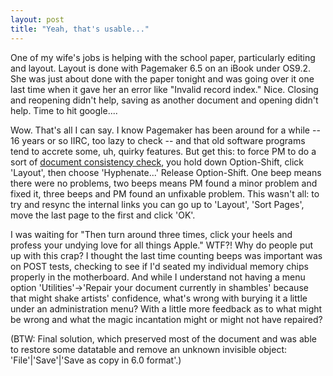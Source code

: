 ```yaml
---
layout: post
title: "Yeah, that's usable..."
---
```




One of my wife's jobs is helping with the school paper, particularly editing and layout. Layout is done with Pagemaker 6.5 on an iBook under OS9.2. She was just about done with the paper tonight and was going over it one last time when it gave her an error like "Invalid record index." Nice. Closing and reopening didn't help, saving as another document and opening didn't help. Time to hit google....

<p>Wow. That's all I can say. I know Pagemaker has been around for a while -- 16 years or so IIRC, too lazy to check -- and that old software programs tend to accrete some, uh, quirky features. But get this: to force PM to do a sort of <a href="http://pagemakersupport.adobe.com/adobeknowbase/root/public/pm1144.htm">document consistency check</a>, you hold down Option-Shift, click 'Layout', then choose 'Hyphenate...' Release Option-Shift. One beep means there were no problems, two beeps means PM found a minor problem and fixed it, three beeps and PM found an unfixable problem. This wasn't all: to try and resync the internal links you can go up to 'Layout', 'Sort Pages', move the last page to the first and click 'OK'.</p>

<p>I was waiting for "Then turn around three times, click your heels and profess your undying love for all things Apple." WTF?! Why do people put up with this crap? I thought the last time counting beeps was important was on POST tests, checking to see if I'd seated my individual memory chips properly in the motherboard. And while I understand not having a menu option 'Utilities'->'Repair your document currently in shambles' because that might shake artists' confidence, what's wrong with burying it a little under an administration menu? With a little more feedback as to what might be wrong and what the magic incantation might or might not have repaired?</p>

<p>(BTW: Final solution, which preserved most of the document and was able to restore some datatable and remove an unknown invisible object: 'File'|'Save'|'Save as copy in 6.0 format'.)</p>



